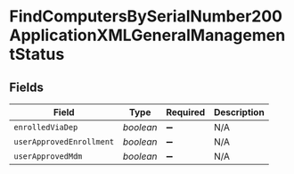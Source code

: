 # FindComputersBySerialNumber200ApplicationXMLGeneralManagementStatus


## Fields

| Field                    | Type                     | Required                 | Description              |
| ------------------------ | ------------------------ | ------------------------ | ------------------------ |
| `enrolledViaDep`         | *boolean*                | :heavy_minus_sign:       | N/A                      |
| `userApprovedEnrollment` | *boolean*                | :heavy_minus_sign:       | N/A                      |
| `userApprovedMdm`        | *boolean*                | :heavy_minus_sign:       | N/A                      |